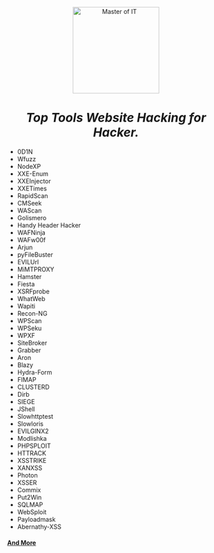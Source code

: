 <p align="center"><img src="https://github.com/Xcod3bughunt3r/blob/main/Advanced-Ethical-Hacker-Tools/images/05.png" alt="Master of IT" width="200"/></p>

<center><h1><i>Top Tools Website Hacking for Hacker.</i></h1></center>

* 0D1N
* Wfuzz
* NodeXP
* XXE-Enum
* XXEInjector
* XXETimes
* RapidScan
* CMSeek
* WAScan
* Golismero
* Handy Header Hacker
* WAFNinja
* WAFw00f
* Arjun
* pyFileBuster
* EVILUrl
* MiMTPROXY
* Hamster
* Fiesta
* XSRFprobe
* WhatWeb
* Wapiti
* Recon-NG
* WPScan
* WPSeku
* WPXF
* SiteBroker
* Grabber
* Aron
* Blazy
* Hydra-Form
* FIMAP
* CLUSTERD
* Dirb
* SIEGE
* JShell
* Slowhttptest
* Slowloris
* EVILGINX2
* Modlishka
* PHPSPLOIT
* HTTRACK
* XSSTRIKE
* XANXSS
* Photon
* XSSER
* Commix
* Put2Win
* SQLMAP
* WebSploit
* Payloadmask
* Abernathy-XSS


#### [And More](https://github.com/Xcod3bughunt3r/Xcod3bughunt3r/)